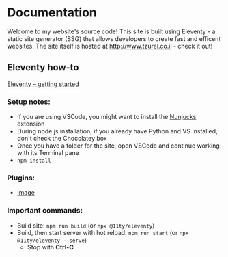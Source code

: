 # Documentation

Welcome to my website's source code! This site is built using Eleventy - a static site generator (SSG) that allows developers to create fast and efficent websites. The site itself is hosted at http://www.tzurel.co.il - check it out!

## Eleventy how-to

[Eleventy – getting started](https://www.11ty.dev/docs/getting-started/)


### Setup notes:

- If you are using VSCode, you might want to install the [Nunjucks](https://marketplace.visualstudio.com/items?itemName=ronnidc.nunjucks) extension
- During node.js installation, if you already have Python and VS installed, don't check the Chocolatey box
- Once you have a folder for the site, open VSCode and continue working with its Terminal pane
- `npm install`


### Plugins:

- [Image](https://www.11ty.dev/docs/plugins/image/)

### Important commands:

- Build site: `npm run build` (or `npx @11ty/eleventy`)
- Build, then start server with hot reload:  `npm run start` (or `npx @11ty/eleventy --serve`)
    - Stop with **Ctrl-C**